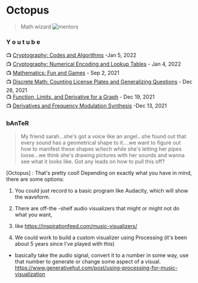 # Octopus
> Math wizard
![mentors](https://cdn.discordapp.com/attachments/894474009759084564/929627342047957002/unknown.png)


### Y o u t u b e 
📺 [Cryptography: Codes and Algorithms](https://www.youtube.com/watch?v=3EVi9ovvnDU) -Jan 5, 2022 <br>
📺 [Cryptography: Numerical Encoding and Lookup Tables](https://www.youtube.com/watch?v=WGXA9e4ppxE) - Jan 4, 2022<br>
📺 [Mathematics: Fun and Games](https://www.youtube.com/watch?v=W9YPnIXR75Y) - Sep 2, 2021<br>
📺 [Discrete Math: Counting License Plates and Generalizing Questions](https://www.youtube.com/watch?v=urdGjJd63Ag) - Dec 28, 2021<br>
📺 [Function, Limits, and Derivative for a Graph](https://www.youtube.com/watch?v=Z6-vdMMxFqs) - Dec 19, 2021 <br>
📺 [Derivatives and Frequency Modulation Synthesis](https://www.youtube.com/watch?v=3aDb12Z64aQ) -Dec 13, 2021 <br>



### bAnTeR
> My friend sarah...she's got a voice like an angel...she found out that every sound has a geometrical shape to it....we want to figure out how to manifest these shapes w/tech while she's letting her pipes loose...we think she's drawing pictures with her sounds and wanna see what it looks like. Got any leads on how to pull this off?

[Octopus] : That's pretty cool! Depending on exactly what you have in mind, there are some options: 
1. You could just record to a basic program like Audacity, which will show the waveform. <br>

2. There are off-the -shelf audio visualizers that might or might not do what you want, <br>

3. like https://inspirationfeed.com/music-visualizers/ <br>

4. We could work to build a custom visualizer using Processing (it's been about 5 years since I've played with this) <br>
- basically take the audio signal, convert it to a number in some way, use that number to generate or change some aspect of a visual. <br>
https://www.generativehut.com/post/using-processing-for-music-visualization<br>
